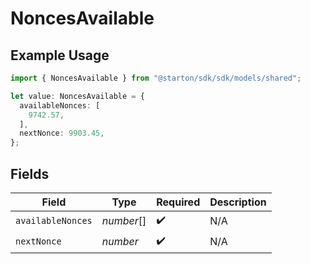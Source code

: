# NoncesAvailable

## Example Usage

```typescript
import { NoncesAvailable } from "@starton/sdk/sdk/models/shared";

let value: NoncesAvailable = {
  availableNonces: [
    9742.57,
  ],
  nextNonce: 9903.45,
};
```

## Fields

| Field              | Type               | Required           | Description        |
| ------------------ | ------------------ | ------------------ | ------------------ |
| `availableNonces`  | *number*[]         | :heavy_check_mark: | N/A                |
| `nextNonce`        | *number*           | :heavy_check_mark: | N/A                |